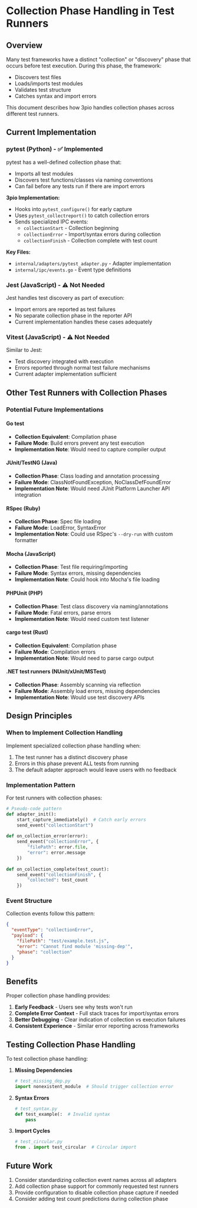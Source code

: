 # Collection Phase Handling in Test Runners

## Overview

Many test frameworks have a distinct "collection" or "discovery" phase that occurs before test execution. During this phase, the framework:
- Discovers test files
- Loads/imports test modules
- Validates test structure
- Catches syntax and import errors

This document describes how 3pio handles collection phases across different test runners.

## Current Implementation

### pytest (Python) - ✅ Implemented

pytest has a well-defined collection phase that:
- Imports all test modules
- Discovers test functions/classes via naming conventions
- Can fail before any tests run if there are import errors

**3pio Implementation:**
- Hooks into `pytest_configure()` for early capture
- Uses `pytest_collectreport()` to catch collection errors
- Sends specialized IPC events:
  - `collectionStart` - Collection beginning
  - `collectionError` - Import/syntax errors during collection
  - `collectionFinish` - Collection complete with test count

**Key Files:**
- `internal/adapters/pytest_adapter.py` - Adapter implementation
- `internal/ipc/events.go` - Event type definitions

### Jest (JavaScript) - ⚠️ Not Needed

Jest handles test discovery as part of execution:
- Import errors are reported as test failures
- No separate collection phase in the reporter API
- Current implementation handles these cases adequately

### Vitest (JavaScript) - ⚠️ Not Needed

Similar to Jest:
- Test discovery integrated with execution
- Errors reported through normal test failure mechanisms
- Current adapter implementation sufficient

## Other Test Runners with Collection Phases

### Potential Future Implementations

#### Go test
- **Collection Equivalent**: Compilation phase
- **Failure Mode**: Build errors prevent any test execution
- **Implementation Note**: Would need to capture compiler output

#### JUnit/TestNG (Java)
- **Collection Phase**: Class loading and annotation processing
- **Failure Mode**: ClassNotFoundException, NoClassDefFoundError
- **Implementation Note**: Would need JUnit Platform Launcher API integration

#### RSpec (Ruby)
- **Collection Phase**: Spec file loading
- **Failure Mode**: LoadError, SyntaxError
- **Implementation Note**: Could use RSpec's `--dry-run` with custom formatter

#### Mocha (JavaScript)
- **Collection Phase**: Test file requiring/importing
- **Failure Mode**: Syntax errors, missing dependencies
- **Implementation Note**: Could hook into Mocha's file loading

#### PHPUnit (PHP)
- **Collection Phase**: Test class discovery via naming/annotations
- **Failure Mode**: Fatal errors, parse errors
- **Implementation Note**: Would need custom test listener

#### cargo test (Rust)
- **Collection Equivalent**: Compilation phase
- **Failure Mode**: Compilation errors
- **Implementation Note**: Would need to parse cargo output

#### .NET test runners (NUnit/xUnit/MSTest)
- **Collection Phase**: Assembly scanning via reflection
- **Failure Mode**: Assembly load errors, missing dependencies
- **Implementation Note**: Would use test discovery APIs

## Design Principles

### When to Implement Collection Handling

Implement specialized collection phase handling when:
1. The test runner has a distinct discovery phase
2. Errors in this phase prevent ALL tests from running
3. The default adapter approach would leave users with no feedback

### Implementation Pattern

For test runners with collection phases:

```python
# Pseudo-code pattern
def adapter_init():
    start_capture_immediately()  # Catch early errors
    send_event("collectionStart")
    
def on_collection_error(error):
    send_event("collectionError", {
        "filePath": error.file,
        "error": error.message
    })
    
def on_collection_complete(test_count):
    send_event("collectionFinish", {
        "collected": test_count
    })
```

### Event Structure

Collection events follow this pattern:

```json
{
  "eventType": "collectionError",
  "payload": {
    "filePath": "test/example.test.js",
    "error": "Cannot find module 'missing-dep'",
    "phase": "collection"
  }
}
```

## Benefits

Proper collection phase handling provides:
1. **Early Feedback** - Users see why tests won't run
2. **Complete Error Context** - Full stack traces for import/syntax errors  
3. **Better Debugging** - Clear indication of collection vs execution failures
4. **Consistent Experience** - Similar error reporting across frameworks

## Testing Collection Phase Handling

To test collection phase handling:

1. **Missing Dependencies**
   ```python
   # test_missing_dep.py
   import nonexistent_module  # Should trigger collection error
   ```

2. **Syntax Errors**
   ```python
   # test_syntax.py
   def test_example(:  # Invalid syntax
       pass
   ```

3. **Import Cycles**
   ```python
   # test_circular.py
   from . import test_circular  # Circular import
   ```

## Future Work

1. Consider standardizing collection event names across all adapters
2. Add collection phase support for commonly requested test runners
3. Provide configuration to disable collection phase capture if needed
4. Consider adding test count predictions during collection phase